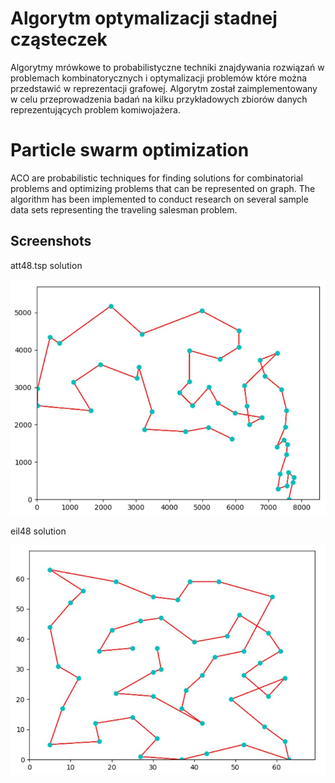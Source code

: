 # Algorytm optymalizacji stadnej cząsteczek

Algorytmy mrówkowe to probabilistyczne techniki znajdywania rozwiązań w problemach kombinatorycznych i optymalizacji problemów które można przedstawić w reprezentacji grafowej. Algorytm został zaimplementowany w celu przeprowadzenia badań na kilku przykładowych zbiorów danych reprezentujących problem komiwojażera.

# Particle swarm optimization

ACO are probabilistic techniques for finding solutions for combinatorial problems and optimizing problems that can be represented on graph. The algorithm has been implemented to conduct research on several sample data sets representing the traveling salesman problem.

## Screenshots

att48.tsp solution

![alt tag](https://github.com/Sailor70/Ant_Colony_Optimization/blob/master/screenshots/att48Solution.jpg)

eil48 solution

![alt tag](https://github.com/Sailor70/Ant_Colony_Optimization/blob/master/screenshots/eil51Solution.jpg)

